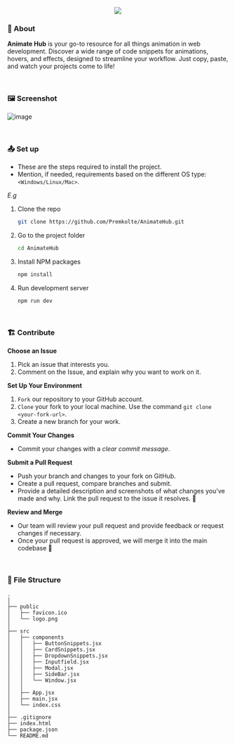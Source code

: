<p align="center">
    <!--     You can add your logo here -->
    <img src="https://www.amug.com/wp-content/uploads/2016/09/you-logo-here-300x106.png" />
</p>
<!-- <p align="center"> -->
  <!-- You can add your badges here -->
  <!-- If you have never added badges, head over to https://img.shields.io/badges/static-badge, follow the instructions and generate URL links to add below -->
<!--   <img src="https://img.shields.io/badge/STARS-20K-green"  />
  <img src="https://img.shields.io/badge/FORKS-15K-blue"  />
  <img src="https://img.shields.io/badge/npm-v.0.21.0-red"  />
  <img src="https://img.shields.io/badge/LICENSE-MIT-green"  />
</p> -->


### :star2: About
**Animate Hub** is your go-to resource for all things animation in web development. Discover a wide range of code snippets for animations, hovers, and effects, designed to streamline your workflow. Just copy, paste, and watch your projects come to life!

$~$

### 🖼️ Screenshot
![image](https://github.com/kom-senapati/AnimateHub/assets/92045934/bd377379-24ca-4ae4-b209-f59c994c3315)


$~$

###  :outbox_tray: Set up
- These are the steps required to install the project.
- Mention, if needed, requirements based on the different OS type: `<Windows/Linux/Mac>`.

_E.g_

1. Clone the repo
   ```sh
   git clone https://github.com/Premkolte/AnimateHub.git
   ```
2. Go to the project folder
   ```sh
   cd AnimateHub
   ```
3. Install NPM packages
   ```sh
   npm install
   ```
4. Run development server
   ```sh
   npm run dev
   ```

$~$

###  :building_construction: Contribute

**Choose an Issue**

1. Pick an issue that interests you.
2. Comment on the Issue, and explain why you want to work on it.
    
**Set Up Your Environment**

1. `Fork` our repository to your GitHub account. 
2. `Clone` your fork to your local machine. 
    Use the command `git clone <your-fork-url>`.
3. Create a new branch for your work. 
    
**Commit Your Changes**

- Commit your changes with a _clear commit message_. 

**Submit a Pull Request**

- Push your branch and changes to your fork on GitHub.
- Create a pull request, compare branches and submit.
- Provide a detailed description and screenshots of what changes you've made and why. 
  Link the pull request to the issue it resolves. 🔗
    
**Review and Merge**

- Our team will review your pull request and provide feedback or request changes if necessary. 
- Once your pull request is approved, we will merge it into the main codebase 🥳

$~$

###  :file_folder: File Structure

```
.
│
├── public
│   ├── favicon.ico
│   └── logo.png
│
├── src
│   ├── components
│   │   ├── ButtonSnippets.jsx
│   │   ├── CardSnippets.jsx
│   │   ├── DropdownSnippets.jsx
│   │   ├── Inputfield.jsx
│   │   ├── Modal.jsx
│   │   ├── SideBar.jsx
│   │   └── Window.jsx
│   │
│   ├── App.jsx
│   ├── main.jsx
│   └── index.css
│
├── .gitignore
├── index.html
├── package.json
└── README.md
```
